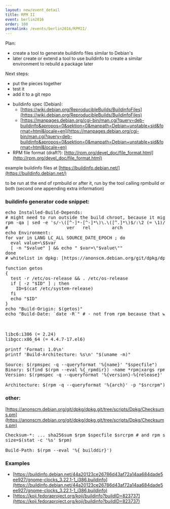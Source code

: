 ```yaml
---
layout: new/event_detail
title: RPM II
event: berlin2016
order: 100
permalink: /events/berlin2016/RPMII/
---
```


Plan:

 * create a tool to generate buildinfo files similar to Debian's
 * later create or extend a tool to use buildinfo to create a similar environment to rebuild a package later

Next steps:

 * put the pieces together
 * test it
 * add it to a git repo


- buildinfo spec (Debian): 
  * [https://wiki.debian.org/ReproducibleBuilds/BuildinfoFiles](https://wiki.debian.org/ReproducibleBuilds/BuildinfoFiles)
  * [https://manpages.debian.org/cgi-bin/man.cgi?query=deb-buildinfo&apropos=0&sektion=0&manpath=Debian+unstable+sid&format=html&locale=en](https://manpages.debian.org/cgi-bin/man.cgi?query=deb-buildinfo&apropos=0&sektion=0&manpath=Debian+unstable+sid&format=html&locale=en)
- RPM file format (draft?): [http://rpm.org/devel_doc/file_format.html](http://rpm.org/devel_doc/file_format.html)

example buildinfo files at [https://buildinfo.debian.net/](https://buildinfo.debian.net/)

to be run at the end of rpmbuild or after it, run by the tool calling rpmbuild or both (second one appending extra information)

### buildinfo generator code snippet:
<pre>
echo Installed-Build-Depends:
# might need to run outside the build chroot, because it might have an incompatible rpm version that cannot read the DB created by a newer rpm
rpm -qa | sed -e 's/-\([^-]*-[^-]*\)\.\([^.]*\)$/:\2 (= \1)/; s/^/ /'
#                      ver   rel        arch
echo Environment:
for var in LANG LC_ALL SOURCE_DATE_EPOCH ; do
  eval value=\$$var
  [ -n "$value" ] && echo " $var=\"$value\""
done
# whitelist in dpkg: [https://anonscm.debian.org/git/dpkg/dpkg.git/tree/scripts/Dpkg/Build/Info.pm#n50](https://anonscm.debian.org/git/dpkg/dpkg.git/tree/scripts/Dpkg/Build/Info.pm#n50)

function getos
{
  test -r /etc/os-release && . /etc/os-release
  if [ -z "$ID" ] ; then
    ID=$(cat /etc/system-release)
  fi
  echo "$ID"
}
echo "Build-Origin: $(getos)"
echo "Build-Date: `date -R`" # - not from rpm because that will be $SOURCE_DATE_EPOCH



libc6:i386 (= 2.24)
libgcc:x86_64 (= 4.4.7-17.el6)

printf 'Format: 1.0\n'
printf 'Build-Architecture: %s\n' "$(uname -m)"

Source: $(rpmspec -q --queryformat '%{name}' "$specfile")
Binary: $(find $(rpm --eval %{_rpmdir}) -name *rpm|xargs rpm -qp --qf "%{name} ") # /usr/src/packages/RPMS/*/*.rpm or equivalent
Version: $(rpmspec -q --queryformat '%{version}-%{release}' "$specfile")

Architecture: $(rpm -q --queryformat '%{arch}' -p "$srcrpm")
</pre>

### other:
[https://anonscm.debian.org/git/dpkg/dpkg.git/tree/scripts/Dpkg/Checksums.pm](https://anonscm.debian.org/git/dpkg/dpkg.git/tree/scripts/Dpkg/Checksums.pm)

<pre>
Checksum-*: ... sha256sum $rpm $specfile $srcrpm # and rpm size # omit MD5+SHA1 because nobody should use that anymore
size=$(stat -c '%s' $rpm)

Build-Path: $(rpm --eval '%{_builddir}')
</pre>

### Examples

 * [https://buildinfo.debian.net/44a20123ce26786d43af72a14aa684dade5ee927/gnome-clocks_3.22.1-1_i386.buildinfo](https://buildinfo.debian.net/44a20123ce26786d43af72a14aa684dade5ee927/gnome-clocks_3.22.1-1_i386.buildinfo)
 * [https://koji.fedoraproject.org/koji/buildinfo?buildID=823737](https://koji.fedoraproject.org/koji/buildinfo?buildID=823737)


